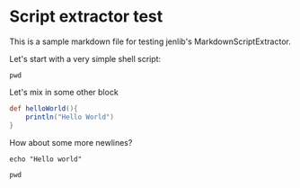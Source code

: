 # Script extractor test

This is a sample markdown file for testing jenlib's MarkdownScriptExtractor.

Let's start with a very simple shell script:
```shell
pwd
```

Let's mix in some other block
```groovy
def helloWorld(){
    println("Hello World")
}
```

How about some more newlines?
```shell
echo "Hello world"

pwd
```
